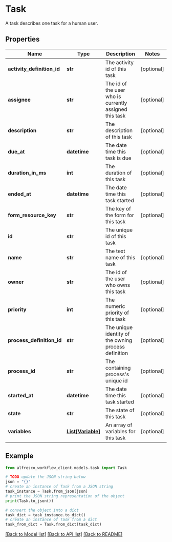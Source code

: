 # Task

A task describes one task for a human user. 

## Properties

Name | Type | Description | Notes
------------ | ------------- | ------------- | -------------
**activity_definition_id** | **str** | The activity id of this task | [optional] 
**assignee** | **str** | The id of the user who is currently assigned this task | [optional] 
**description** | **str** | The description of this task | [optional] 
**due_at** | **datetime** | The date time this task is due | [optional] 
**duration_in_ms** | **int** | The duration of this task | [optional] 
**ended_at** | **datetime** | The date time this task started | [optional] 
**form_resource_key** | **str** | The key of the form for this task | [optional] 
**id** | **str** | The unique id of this task | 
**name** | **str** | The text name of this task | [optional] 
**owner** | **str** | The id of the user who owns this task | [optional] 
**priority** | **int** | The numeric priority of this task | [optional] 
**process_definition_id** | **str** | The unique identity of the owning process definition | [optional] 
**process_id** | **str** | The containing process&#39;s unique id | [optional] 
**started_at** | **datetime** | The date time this task started | [optional] 
**state** | **str** | The state of this task | [optional] 
**variables** | [**List[Variable]**](Variable.md) | An array of variables for this task | [optional] 

## Example

```python
from alfresco_workflow_client.models.task import Task

# TODO update the JSON string below
json = "{}"
# create an instance of Task from a JSON string
task_instance = Task.from_json(json)
# print the JSON string representation of the object
print(Task.to_json())

# convert the object into a dict
task_dict = task_instance.to_dict()
# create an instance of Task from a dict
task_from_dict = Task.from_dict(task_dict)
```
[[Back to Model list]](../README.md#documentation-for-models) [[Back to API list]](../README.md#documentation-for-api-endpoints) [[Back to README]](../README.md)


